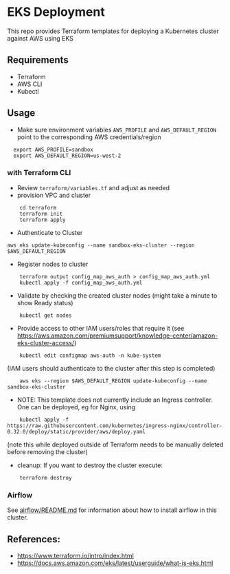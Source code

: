 # EKS Deployment

This repo provides Terraform templates for deploying a Kubernetes cluster against AWS using EKS

## Requirements

* Terraform
* AWS CLI
* Kubectl

## Usage

* Make sure environment variables `AWS_PROFILE` and `AWS_DEFAULT_REGION` point to the corresponding AWS credentials/region
```
  export AWS_PROFILE=sandbox 
  export AWS_DEFAULT_REGION=us-west-2
```

### with Terraform CLI

* Review `terraform/variables.tf` and adjust as needed
* provision VPC and cluster
```
	cd terraform
	terraform init
	terraform apply
```

* Authenticate to Cluster
```
aws eks update-kubeconfig --name sandbox-eks-cluster --region $AWS_DEFAULT_REGION
```
* Register nodes to cluster
```
	terraform output config_map_aws_auth > config_map_aws_auth.yml
	kubectl apply -f config_map_aws_auth.yml
```
* Validate by checking the created cluster nodes (might take a minute to show Ready status)
```
	kubectl get nodes
```
* Provide access to other IAM users/roles that require it (see https://aws.amazon.com/premiumsupport/knowledge-center/amazon-eks-cluster-access/)
```
	kubectl edit configmap aws-auth -n kube-system
```
(IAM users should authenticate to the cluster after this step is completed)

```
	aws eks --region $AWS_DEFAULT_REGION update-kubeconfig --name sandbox-eks-cluster
```


* NOTE: This template does not currently include an Ingress controller. One can be deployed, eg for Nginx, using
```
	kubectl apply -f https://raw.githubusercontent.com/kubernetes/ingress-nginx/controller-0.32.0/deploy/static/provider/aws/deploy.yaml
```
(note this while deployed outside of Terraform needs to be manually deleted before removing the cluster)

* cleanup: If you want to destroy the cluster execute:    
```
	terraform destroy
```

### Airflow
See [airflow/README.md](airflow/README.md) for information about how to install airflow in this cluster. 


## References: 

* https://www.terraform.io/intro/index.html
* https://docs.aws.amazon.com/eks/latest/userguide/what-is-eks.html

